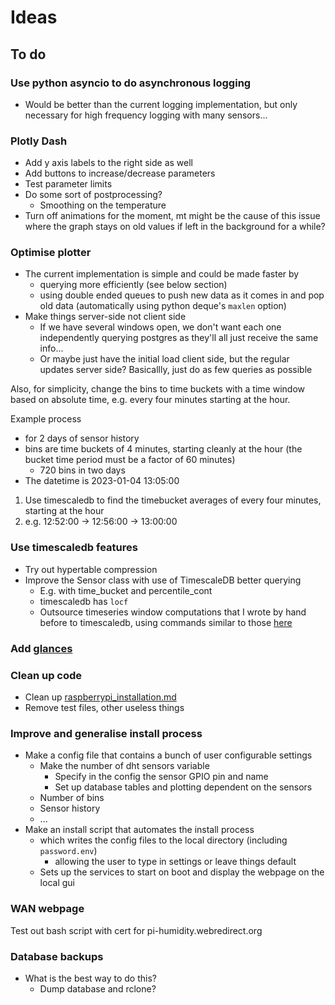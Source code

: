 # Ideas

## To do
  
### Use python asyncio to do asynchronous logging

- Would be better than the current logging implementation, but only necessary for high frequency logging with many sensors...

### Plotly Dash

- Add y axis labels to the right side as well
- Add buttons to increase/decrease parameters
- Test parameter limits
- Do some sort of postprocessing?
  - Smoothing on the temperature
- Turn off animations for the moment, mt might be the cause of this issue where the graph stays on old values if left in the background for a while?

### Optimise plotter

- The current implementation is simple and could be made faster by
  - querying more efficiently (see below section)
  - using double ended queues to push new data as it comes in and pop old data (automatically using python deque's ```maxlen``` option)
- Make things server-side not client side
  - If we have several windows open, we don't want each one independently querying postgres as they'll all just receive the same info...
  - Or maybe just have the initial load client side, but the regular updates server side? Basicallly, just do as few queries as possible

Also, for simplicity, change the bins to time buckets with a time window based on absolute time, e.g. every four minutes starting at the hour.

Example process

- for 2 days of sensor history
- bins are time buckets of 4 minutes, starting cleanly at the hour (the bucket time period must be a factor of 60 minutes)
  - 720 bins in two days
- The datetime is 2023-01-04 13:05:00

1. Use timescaledb to find the timebucket averages of every four minutes, starting at the hour
  1. e.g. 12:52:00 -> 12:56:00 -> 13:00:00

### Use timescaledb features

- Try out hypertable compression
- Improve the Sensor class with use of TimescaleDB better querying
  - E.g. with time_bucket and percentile_cont
  - timescaledb has ```locf```
  - Outsource timeseries window computations that I wrote by hand before to timescaledb, using commands similar to those [here](https://corpglory.com/s/timescaledb-grafana-plotly-time-series-analysis/)

### Add [glances](https://hub.docker.com/r/nicolargo/glances)

### Clean up code

- Clean up [raspberrypi_installation.md](raspberrypi_installation.md)
- Remove test files, other useless things

### Improve and generalise install process

- Make a config file that contains a bunch of user configurable settings
  - Make the number of dht sensors variable
    - Specify in the config the sensor GPIO pin and name
    - Set up database tables and plotting dependent on the sensors
  - Number of bins
  - Sensor history
  - ...
- Make an install script that automates the install process
  - which writes the config files to the local directory (including ```password.env```)
    - allowing the user to type in settings or leave things default
  - Sets up the services to start on boot and display the webpage on the local gui

### WAN webpage

Test out bash script with cert for pi-humidity.webredirect.org

### Database backups

- What is the best way to do this?
  - Dump database and rclone?